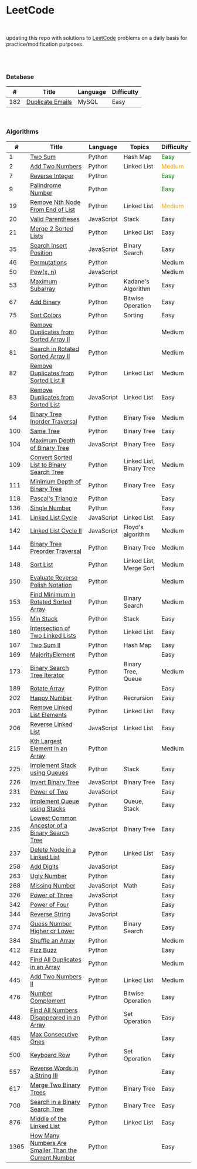 # LeetCode

<br>

updating this repo with solutions to [LeetCode](https://leetcode.com/) problems on a daily basis for practice/modification purposes.

<br>

<br>

### Database

| # | Title | Language | Difficulty | 
|---| ----- | -------- | ---------- |
|182| [Duplicate Emails]() | MySQL| Easy|

<br>

### Algorithms

| # | Title | Language | Topics |Difficulty | 
|---| ----- | -------- | ---------- | ---------- |
| 1 | [Two Sum](/Easy/No_0001_Two%20Sum)| Python | Hash Map| <font color="Green">Easy</font>|
|2| [Add Two Numbers](/Medium/No_0002_Add%20Two%20Numbers)| Python | Linked List | <font color="Orange">Medium</font> |
|7| [Reverse Integer](/Easy/No_0007_Reverse%20Integer) | Python |   | <font color="Green">Easy</font>|
|9| [Palindrome Number](/Easy/No_0009_Palindrome%20Number) | Python | |<font color="Green">Easy</font>|
|19| [Remove Nth Node From End of List](/Medium/No_0019_Remove%20Nth%20Node%20From%20End%20of%20List)| Python | Linked List| <font color="Orange">Medium</font>| 
|20| [Valid Parentheses](/Easy/No_0020_Valid%20Parentheses)| JavaScript| Stack| Easy|
|21| [Merge 2 Sorted Lists](/Easy/No_0021_Merge%202%20Sorted%20Lists)| Python | Linked List | Easy|
|35| [Search Insert Position](/Easy/No_0035_Search%20Insert%20Position) | JavaScript | Binary Search| Easy| 
|46| [Permutations](/Medium/No_0046_Permutations) | Python | | Medium|
|50| [Pow(x, n)](/Medium/No_0050_Pow(x,%20n))| JavaScript | | Medium|
|53| [Maximum Subarray](/Easy/No_0053_Maximum%20Subarray)| Python | Kadane's Algorithm| Easy| 
|67|[Add Binary](/Easy/No_0067_Add%20Binary)| Python | Bitwise Operation | Easy|
|75| [Sort Colors](/Easy/No_0075_Sort%20Colors)| Python | Sorting| Easy|
|80| [Remove Duplicates from Sorted Array II](/Medium/No_0080_Remove%20Duplicates%20from%20Sorted%20Array%20II)| Python | | Medium|
|81| [Search in Rotated Sorted Array II](/Medium/No_0081_Search%20in%20Rotated%20Sorted%20Array%20II)| Python | |Medium|
|82| [Remove Duplicates from Sorted List II](/Medium/No_0082_Remove%20Duplicates%20from%20Sorted%20List%20II) |Python |Linked List | Medium|
|83| [Remove Duplicates from Sorted List](/Easy/No_0083_Remove%20Duplicates%20from%20Sorted%20List)| JavaScript| Linked List| Easy|
|94| [Binary Tree Inorder Traversal](/Medium/No_0094_Binary%20Tree%20Inorder%20Traversal)| Python | Binary Tree | Medium |
|100| [Same Tree](/Easy/No_0100_Same%20Tree) | Python | Binary Tree | Easy|
|104| [Maximum Depth of Binary Tree](/Easy/No_0104_Maximum%20Depth%20of%20Binary%20Tree) | JavaScript | Binary Tree | Easy|
|109| [Convert Sorted List to Binary Search Tree](/Medium/No_0109_Convert%20Sorted%20List%20to%20Binary%20Search%20Tree)| Python | Linked List, Binary Tree| Medium|
|111| [Minimum Depth of Binary Tree](/Easy/No_0111_Minimum%20Depth%20of%20Binary%20Tree)| Python | Binary Tree| Easy|
|118| [Pascal's Triangle](/Easy/No_0118_Pascal's%20Triangle) |Python| | Easy|
|136| [Single Number](/Easy/No_0136_Single%20Number)| Python | | Easy|
|141| [Linked List Cycle](/Easy/No_0141_Linked%20List%20Cycle)| JavaScript| Linked List| Easy|
|142| [Linked List Cycle II](/Medium/No_0142_Linked%20List%20Cycle%20II)| JavaScript| Floyd's algorithm| Medium|
|144| [Binary Tree Preorder Traversal](/Medium/No_0144_Binary%20Tree%20Preorder%20Traversal)| Python | Binary Tree| Medium|
|148| [Sort List](/Medium/No_0148_Sort%20List)| Python | Linked List, Merge Sort| Medium|
|150| [Evaluate Reverse Polish Notation](/Medium/No_0150_Evaluate%20Reverse%20Polish%20Notation)| Python| | Medium|
|153| [Find Minimum in Rotated Sorted Array](/Medium/No_0153_Find%20Minimum%20in%20Rotated%20Sorted%20Array)| Python | Binary Search| Medium|
|155| [Min Stack](/Easy/No_0155_Min%20Stack)| Python | Stack | Easy|
|160| [Intersection of Two Linked Lists](/Easy/No_0160_Intersection%20of%20Two%20Linked%20Lists) | Python | Linked List| Easy|
|167| [Two Sum II ](/Easy/No_0167_Two%20Sum%20II)| Python| Hash Map| Easy|
|169| [MajorityElement](/Easy/No_0169_Majority%20Element)| Python | | Easy|
|173| [Binary Search Tree Iterator](/Medium/No_0173_Binary%20Search%20Tree%20Iterator)| Python| Binary Tree, Queue| Medium|
|189| [Rotate Array](/Easy/No_0189_Rotate%20Array) | Python | | Easy|
|202| [Happy Number](/Easy/No_0202_Happy%20Number)|Python | Recrursion| Easy|
|203|[Remove Linked List Elements](/Easy/No_0203_Remove%20Linked%20List%20Elements)| Python | Linked List | Easy|
|206| [Reverse Linked List](/Easy/No_0206_Reverse%20Linked%20List) | JavaScript| Linked List | Easy|
|215| [Kth Largest Element in an Array](/Medium/No_0215_Kth%20Largest%20Element%20in%20an%20Array)| Python | | Medium|
|225| [Implement Stack using Queues](/Easy/No_0225_Implement%20Stack%20using%20Queues)|Python | Stack| Easy|
|226| [Invert Binary Tree](/Easy/No_0226_Invert%20Binary%20Tree)| JavaScript | Binary Tree | Easy|
|231| [Power of Two](/Easy/No_0231_Power%20of%20Two) | JavaScript | | Easy|
|232| [Implement Queue using Stacks](/Easy/No_0232_Implement%20Queue%20using%20Stacks)|Python | Queue, Stack| Easy|
|235| [Lowest Common Ancestor of a Binary Search Tree](/Easy/No_0235_Lowest%20Common%20Ancestor%20of%20a%20Binary%20Search%20Tree)| JavaScript| Binary Tree| Easy|
|237| [Delete Node in a Linked List](/Easy/No_0237_Delete%20Node%20in%20a%20Linked%20List)| Python|Linked List| Easy|
|258| [Add Digits](/Easy/No_0258_Add%20Digits)| JavaScript| | Easy|
|263| [Ugly Number](/Easy/No_0263_Ugly%20Number) | Python| | Easy|
|268| [Missing Number](/Easy/No_0268_Missing%20Number)| JavaScript| Math| Easy|
|326| [Power of Three](/Easy/No_0326_Power%20of%20Three)| JavaScript| | Easy|
|342| [Power of Four](/Easy/No_0342_Power%20of%20Four)| Python | | Easy|
|344| [Reverse String](/Easy/No_0344_Reverse%20String)|JavaScript| | Easy|
|374|[Guess Number Higher or Lower](/Easy/No_0374_Guess%20Number%20Higher%20or%20Lower)| Python | Binary Search| Easy|
|384|[Shuffle an Array](/Medium/No_0384_Shuffle%20an%20Array)|Python | | Medium|
|412| [Fizz Buzz](/Easy/No_0412_Fizz%20Buzz)| Python | | Easy|
|442| [Find All Duplicates in an Array](/Medium/No_0442_Find%20All%20Duplicates%20in%20an%20Array)| Python| | Medium|
|445| [Add Two Numbers II](/Medium/No_0445_Add%20Two%20Numbers%20II)| Python| Linked List| Medium|
|476| [Number Complement](/Easy/No_0476_Number%20Complement)| Python| Bitwise Operation | Easy|
|448| [Find All Numbers Disappeared in an Array](/Easy/No_0448_Find%20All%20Numbers%20Disappeared%20in%20an%20Array)| Python| Set Operation| Easy|
|485| [Max Consecutive Ones](/Easy/No_0485_Max%20Consecutive%20Ones)| Python| | Easy|
|500| [Keyboard Row](/Easy/No_0500_Keyboard%20Row)| Python| Set Operation| Easy|
|557|[Reverse Words in a String III](/Easy/No_0557_Reverse%20Words%20in%20a%20String%20III)| Python | | Easy|
|617| [Merge Two Binary Trees](/Easy/No_0617_Merge%20Two%20Binary%20Trees)| Python| Binary Tree| Easy|
|700| [Search in a Binary Search Tree](/Easy/No_0700_Search%20in%20a%20Binary%20Search%20Tree)| Python | Binary Tree| Easy|
|876| [Middle of the Linked List](/Easy/No_0876_Middle%20of%20the%20Linked%20List)| Python| Linked List| Easy|
|1365| [How Many Numbers Are Smaller Than the Current Number](/Easy/No_1365_How%20Many%20Numbers%20Are%20Smaller%20Than%20the%20Current%20Number)| Python | | Easy|


